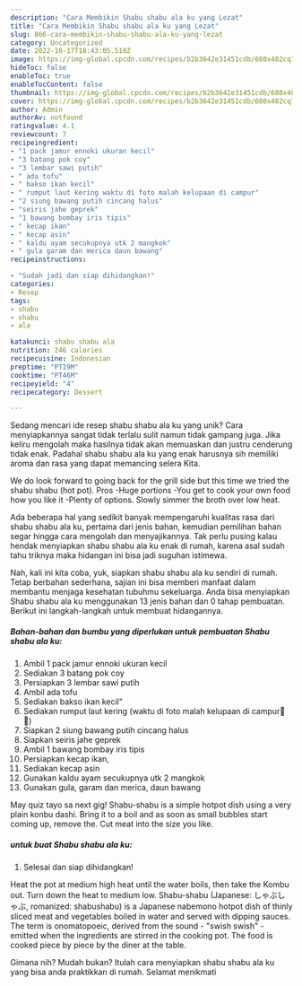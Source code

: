 ```yaml
---
description: "Cara Membikin Shabu shabu ala ku yang Lezat"
title: "Cara Membikin Shabu shabu ala ku yang Lezat"
slug: 866-cara-membikin-shabu-shabu-ala-ku-yang-lezat
category: Uncategorized
date: 2022-10-17T18:43:05.510Z
image: https://img-global.cpcdn.com/recipes/b2b3642e31451cdb/680x482cq70/shabu-shabu-ala-ku-foto-resep-utama.jpg
hideToc: false
enableToc: true
enableTocContent: false
thumbnail: https://img-global.cpcdn.com/recipes/b2b3642e31451cdb/680x482cq70/shabu-shabu-ala-ku-foto-resep-utama.jpg
cover: https://img-global.cpcdn.com/recipes/b2b3642e31451cdb/680x482cq70/shabu-shabu-ala-ku-foto-resep-utama.jpg
author: Admin
authorAv: notfound
ratingvalue: 4.1
reviewcount: 7
recipeingredient:
- "1 pack jamur ennoki ukuran kecil"
- "3 batang pok coy"
- "3 lembar sawi putih"
- " ada tofu"
- " bakso ikan kecil"
- " rumput laut kering waktu di foto malah kelupaan di campur"
- "2 siung bawang putih cincang halus"
- "seiris jahe geprek"
- "1 bawang bombay iris tipis"
- " kecap ikan"
- " kecap asin"
- " kaldu ayam secukupnya utk 2 mangkok"
- " gula garam dan merica daun bawang"
recipeinstructions:

- "Sudah jadi dan siap dihidangkan!"
categories:
- Resep
tags:
- shabu
- shabu
- ala

katakunci: shabu shabu ala 
nutrition: 246 calories
recipecuisine: Indonesian
preptime: "PT19M"
cooktime: "PT46M"
recipeyield: "4"
recipecategory: Dessert

---
```





Sedang mencari ide resep shabu shabu ala ku yang unik? Cara menyiapkannya sangat tidak terlalu sulit namun tidak gampang juga. Jika keliru mengolah maka hasilnya tidak akan memuaskan dan justru cenderung tidak enak. Padahal shabu shabu ala ku yang enak harusnya sih memiliki aroma dan rasa yang dapat memancing selera Kita.





We do look forward to going back for the grill side but this time we tried the shabu shabu (hot pot). Pros -Huge portions -You get to cook your own food how you like it -Plenty of options. Slowly simmer the broth over low heat.

Ada beberapa hal yang sedikit banyak mempengaruhi kualitas rasa dari shabu shabu ala ku, pertama dari jenis bahan, kemudian pemilihan bahan segar hingga cara mengolah dan menyajikannya. Tak perlu pusing kalau hendak menyiapkan shabu shabu ala ku enak di rumah, karena asal sudah tahu triknya maka hidangan ini bisa jadi suguhan istimewa.






Nah, kali ini kita coba, yuk, siapkan shabu shabu ala ku sendiri di rumah. Tetap berbahan sederhana, sajian ini bisa memberi manfaat dalam membantu menjaga kesehatan tubuhmu sekeluarga. Anda bisa menyiapkan Shabu shabu ala ku menggunakan 13 jenis bahan dan 0 tahap pembuatan. Berikut ini langkah-langkah untuk membuat hidangannya.

<!--inarticleads1-->

##### Bahan-bahan dan bumbu yang diperlukan untuk pembuatan Shabu shabu ala ku:

1. Ambil 1 pack jamur ennoki ukuran kecil
1. Sediakan 3 batang pok coy
1. Persiapkan 3 lembar sawi putih
1. Ambil  ada tofu
1. Sediakan  bakso ikan kecil&#34;
1. Sediakan  rumput laut kering (waktu di foto malah kelupaan di campur🙏😁)
1. Siapkan 2 siung bawang putih cincang halus
1. Siapkan seiris jahe geprek
1. Ambil 1 bawang bombay iris tipis
1. Persiapkan  kecap ikan,
1. Sediakan  kecap asin
1. Gunakan  kaldu ayam secukupnya utk 2 mangkok
1. Gunakan  gula, garam dan merica, daun bawang


May quiz tayo sa next gig! Shabu-shabu is a simple hotpot dish using a very plain konbu dashi. Bring it to a boil and as soon as small bubbles start coming up, remove the. Cut meat into the size you like. 

<!--inarticleads2-->

#####  untuk buat Shabu shabu ala ku:


1. Selesai dan siap dihidangkan!

Heat the pot at medium high heat until the water boils, then take the Kombu out. Turn down the heat to medium low. Shabu-shabu (Japanese: しゃぶしゃぶ, romanized: shabushabu) is a Japanese nabemono hotpot dish of thinly sliced meat and vegetables boiled in water and served with dipping sauces. The term is onomatopoeic, derived from the sound - &#34;swish swish&#34; - emitted when the ingredients are stirred in the cooking pot. The food is cooked piece by piece by the diner at the table. 

Gimana nih? Mudah bukan? Itulah cara menyiapkan shabu shabu ala ku yang bisa anda praktikkan di rumah. Selamat menikmati
